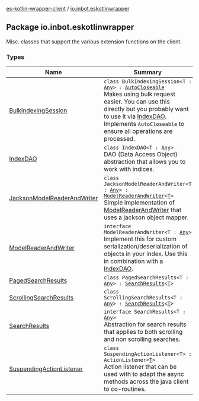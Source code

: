 [es-kotlin-wrapper-client](../index.md) / [io.inbot.eskotlinwrapper](./index.md)

## Package io.inbot.eskotlinwrapper

Misc. classes that support the various extension functions on the client.

### Types

| Name | Summary |
|---|---|
| [BulkIndexingSession](-bulk-indexing-session/index.md) | `class BulkIndexingSession<T : `[`Any`](https://kotlinlang.org/api/latest/jvm/stdlib/kotlin/-any/index.html)`> : `[`AutoCloseable`](https://docs.oracle.com/javase/8/docs/api/java/lang/AutoCloseable.html)<br>Makes using bulk request easier. You can use this directly but you probably want to use it via [IndexDAO](-index-d-a-o/index.md). Implements `AutoCloseable` to ensure all operations are processed. |
| [IndexDAO](-index-d-a-o/index.md) | `class IndexDAO<T : `[`Any`](https://kotlinlang.org/api/latest/jvm/stdlib/kotlin/-any/index.html)`>`<br>DAO (Data Access Object) abstraction that allows you to work with indices. |
| [JacksonModelReaderAndWriter](-jackson-model-reader-and-writer/index.md) | `class JacksonModelReaderAndWriter<T : `[`Any`](https://kotlinlang.org/api/latest/jvm/stdlib/kotlin/-any/index.html)`> : `[`ModelReaderAndWriter`](-model-reader-and-writer/index.md)`<`[`T`](-jackson-model-reader-and-writer/index.md#T)`>`<br>Simple implementation of [ModelReaderAndWriter](-model-reader-and-writer/index.md) that uses a jackson object mapper. |
| [ModelReaderAndWriter](-model-reader-and-writer/index.md) | `interface ModelReaderAndWriter<T : `[`Any`](https://kotlinlang.org/api/latest/jvm/stdlib/kotlin/-any/index.html)`>`<br>Implement this for custom serialization/deserialization of objects in your index. Use this in combination with a [IndexDAO](-index-d-a-o/index.md). |
| [PagedSearchResults](-paged-search-results/index.md) | `class PagedSearchResults<T : `[`Any`](https://kotlinlang.org/api/latest/jvm/stdlib/kotlin/-any/index.html)`> : `[`SearchResults`](-search-results/index.md)`<`[`T`](-paged-search-results/index.md#T)`>` |
| [ScrollingSearchResults](-scrolling-search-results/index.md) | `class ScrollingSearchResults<T : `[`Any`](https://kotlinlang.org/api/latest/jvm/stdlib/kotlin/-any/index.html)`> : `[`SearchResults`](-search-results/index.md)`<`[`T`](-scrolling-search-results/index.md#T)`>` |
| [SearchResults](-search-results/index.md) | `interface SearchResults<T : `[`Any`](https://kotlinlang.org/api/latest/jvm/stdlib/kotlin/-any/index.html)`>`<br>Abstraction for search results that applies to both scrolling and non scrolling searches. |
| [SuspendingActionListener](-suspending-action-listener/index.md) | `class SuspendingActionListener<T> : ActionListener<`[`T`](-suspending-action-listener/index.md#T)`>`<br>Action listener that can be used with to adapt the async methods across the java client to co-routines. |
